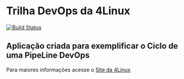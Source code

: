 # Trilha DevOps da 4Linux

<!-- Altere a Flag abaixo com sua URL do Travis -->
[![Build Status](https://travis-ci.org/CarlosENCorrea/DevOpsLab-HelloWorld.svg?branch=master)](https://travis-ci.org/CarlosENCorrea/DevOpsLab-HelloWorld)

## Aplicação criada para exemplificar o Ciclo de uma PipeLine DevOps


Para maiores informações acesse o [Site da 4Linux](https://www.4linux.com.br/cursos/devops)
